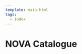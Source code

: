 ```yaml
---
template: main.html
tags:
  - Index
---
```


# NOVA Catalogue

<!-- material/tags { scope: true } -->